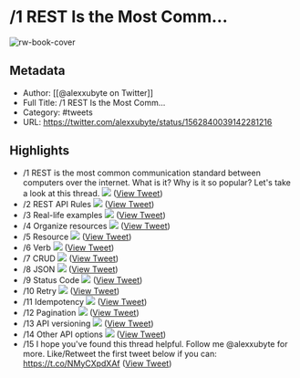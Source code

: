 # /1 REST Is the Most Comm...

![rw-book-cover](https://pbs.twimg.com/profile_images/1524184008635998209/vOSCJXuk.jpg)

## Metadata
- Author: [[@alexxubyte on Twitter]]
- Full Title: /1 REST Is the Most Comm...
- Category: #tweets
- URL: https://twitter.com/alexxubyte/status/1562840039142281216

## Highlights
- /1 REST is the most common communication standard between computers over the internet. What is it? Why is it so popular? Let's take a look at this thread. 
  ![](https://pbs.twimg.com/media/FbBSu1sUsAEaQjT.jpg) ([View Tweet](https://twitter.com/alexxubyte/status/1562840039142281216))
- /2 REST API Rules 
  ![](https://pbs.twimg.com/media/FbBSvNDUsAE072z.jpg) ([View Tweet](https://twitter.com/alexxubyte/status/1562840047010717697))
- /3 Real-life examples 
  ![](https://pbs.twimg.com/media/FbBSvp4UIAIsDxj.jpg) ([View Tweet](https://twitter.com/alexxubyte/status/1562840054946402313))
- /4 Organize resources 
  ![](https://pbs.twimg.com/media/FbBSwGSUYAEZOB_.jpg) ([View Tweet](https://twitter.com/alexxubyte/status/1562840062231949315))
- /5 Resource 
  ![](https://pbs.twimg.com/media/FbBSwhVVUAISQ5M.jpg) ([View Tweet](https://twitter.com/alexxubyte/status/1562840070255550464))
- /6 Verb 
  ![](https://pbs.twimg.com/media/FbBSw_tUYAExnB4.jpg) ([View Tweet](https://twitter.com/alexxubyte/status/1562840078111481857))
- /7 CRUD 
  ![](https://pbs.twimg.com/media/FbBSxdgUUAEdAp_.jpg) ([View Tweet](https://twitter.com/alexxubyte/status/1562840085984202752))
- /8 JSON 
  ![](https://pbs.twimg.com/media/FbBSx5mUsAAhCte.jpg) ([View Tweet](https://twitter.com/alexxubyte/status/1562840093194199042))
- /9 Status Code 
  ![](https://pbs.twimg.com/media/FbBSyWIVQAEgE8S.jpg) ([View Tweet](https://twitter.com/alexxubyte/status/1562840100765020160))
- /10 Retry 
  ![](https://pbs.twimg.com/media/FbBSyyNUIAAc1gF.jpg) ([View Tweet](https://twitter.com/alexxubyte/status/1562840108654481416))
- /11 Idempotency 
  ![](https://pbs.twimg.com/media/FbBSzOOUIAMcwj9.jpg) ([View Tweet](https://twitter.com/alexxubyte/status/1562840116153839618))
- /12 Pagination 
  ![](https://pbs.twimg.com/media/FbBSzpkUcAAeoSi.jpg) ([View Tweet](https://twitter.com/alexxubyte/status/1562840123791667206))
- /13 API versioning 
  ![](https://pbs.twimg.com/media/FbBS0G2UYAgwToh.jpg) ([View Tweet](https://twitter.com/alexxubyte/status/1562840131941240832))
- /14 Other API options 
  ![](https://pbs.twimg.com/media/FbBS0lwUUAICln5.jpg) ([View Tweet](https://twitter.com/alexxubyte/status/1562840139214114817))
- /15 I hope you've found this thread helpful.
  Follow me @alexxubyte for more.
  Like/Retweet the first tweet below if you can: https://t.co/NMyCXpdXAf ([View Tweet](https://twitter.com/alexxubyte/status/1562840142456377345))
